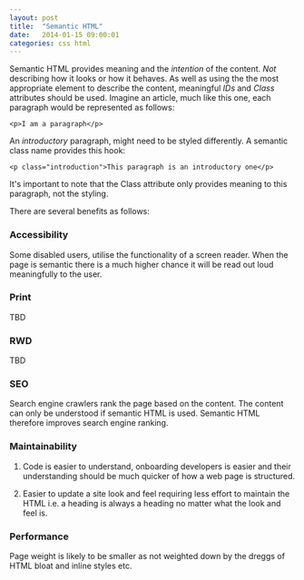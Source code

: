 ```yaml
---
layout: post
title:  "Semantic HTML"
date:   2014-01-15 09:00:01
categories: css html
---
```


<!--

- explain the benefits
  - browsers without CSS
  - accessibility
  - responsive web design
  - Search engine optimisation
  - Maintainability
- conclusion 1) HTML is the foundation, ruining the foundation has fatal effects

-->

Semantic HTML provides meaning and the *intention* of the content. *Not* describing how it looks or how it behaves. As well as using the the most appropriate element to describe the content, meaningful *IDs* and *Class* attributes should be used. Imagine an article, much like this one, each paragraph would be represented as follows:

	<p>I am a paragraph</p>

An *introductory* paragraph, might need to be styled differently. A semantic class name provides this hook:

	<p class="introduction">This paragraph is an introductory one</p>

It's important to note that the Class attribute only provides meaning to this paragraph, not the styling.

There are several benefits as follows:

### Accessibility

Some disabled users, utilise the functionality of a screen reader. When the page is semantic there is a much higher chance it will be read out loud meaningfully to the user.

### Print

TBD

### RWD

TBD

### SEO

Search engine crawlers rank the page based on the content. The content can only be understood if semantic HTML is used. Semantic HTML therefore improves search engine ranking.

### Maintainability

1. Code is easier to understand, onboarding developers is easier and their understanding should be much quicker of how a web page is structured.

2. Easier to update a site look and feel requiring less effort to maintain the HTML i.e. a heading is always a heading no matter what the look and feel is.

### Performance

Page weight is likely to be smaller as not weighted down by the dreggs of HTML bloat and inline styles etc.




